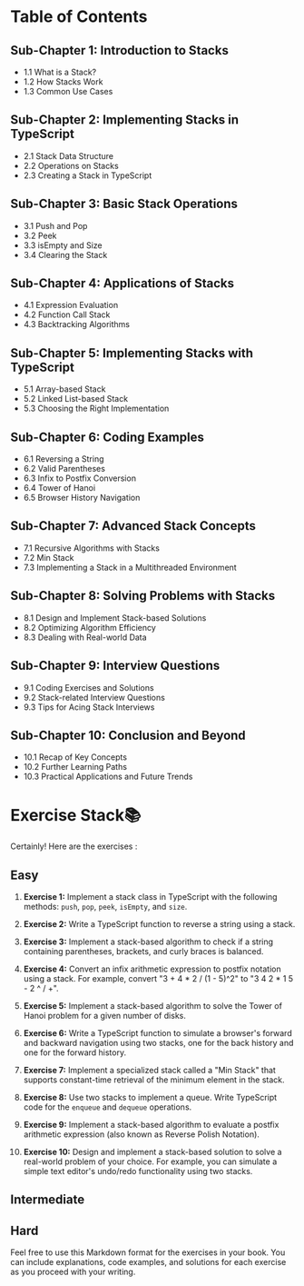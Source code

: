 # Table of Contents

## Sub-Chapter 1: Introduction to Stacks

- 1.1 What is a Stack?
- 1.2 How Stacks Work
- 1.3 Common Use Cases

## Sub-Chapter  2: Implementing Stacks in TypeScript

- 2.1 Stack Data Structure
- 2.2 Operations on Stacks
- 2.3 Creating a Stack in TypeScript

## Sub-Chapter 3: Basic Stack Operations

- 3.1 Push and Pop
- 3.2 Peek
- 3.3 isEmpty and Size
- 3.4 Clearing the Stack

## Sub-Chapter 4: Applications of Stacks

- 4.1 Expression Evaluation
- 4.2 Function Call Stack
- 4.3 Backtracking Algorithms

## Sub-Chapter 5: Implementing Stacks with TypeScript

- 5.1 Array-based Stack
- 5.2 Linked List-based Stack
- 5.3 Choosing the Right Implementation

## Sub-Chapter 6: Coding Examples

- 6.1 Reversing a String
- 6.2 Valid Parentheses
- 6.3 Infix to Postfix Conversion
- 6.4 Tower of Hanoi
- 6.5 Browser History Navigation

## Sub-Chapter 7: Advanced Stack Concepts

- 7.1 Recursive Algorithms with Stacks
- 7.2 Min Stack
- 7.3 Implementing a Stack in a Multithreaded Environment

## Sub-Chapter 8: Solving Problems with Stacks

- 8.1 Design and Implement Stack-based Solutions
- 8.2 Optimizing Algorithm Efficiency
- 8.3 Dealing with Real-world Data

## Sub-Chapter 9: Interview Questions

- 9.1 Coding Exercises and Solutions
- 9.2 Stack-related Interview Questions
- 9.3 Tips for Acing Stack Interviews

## Sub-Chapter 10: Conclusion and Beyond

- 10.1 Recap of Key Concepts
- 10.2 Further Learning Paths
- 10.3 Practical Applications and Future Trends


# Exercise Stack📚

Certainly! Here are the exercises :

## Easy

1. **Exercise 1:** Implement a stack class in TypeScript with the following methods: `push`, `pop`, `peek`, `isEmpty`, and `size`.

2. **Exercise 2:** Write a TypeScript function to reverse a string using a stack.

3. **Exercise 3:** Implement a stack-based algorithm to check if a string containing parentheses, brackets, and curly braces is balanced.

4. **Exercise 4:** Convert an infix arithmetic expression to postfix notation using a stack. For example, convert "3 + 4 * 2 / (1 - 5)^2" to "3 4 2 * 1 5 - 2 ^ / +".

5. **Exercise 5:** Implement a stack-based algorithm to solve the Tower of Hanoi problem for a given number of disks.

6. **Exercise 6:** Write a TypeScript function to simulate a browser's forward and backward navigation using two stacks, one for the back history and one for the forward history.

7. **Exercise 7:** Implement a specialized stack called a "Min Stack" that supports constant-time retrieval of the minimum element in the stack.

8. **Exercise 8:** Use two stacks to implement a queue. Write TypeScript code for the `enqueue` and `dequeue` operations.

9. **Exercise 9:** Implement a stack-based algorithm to evaluate a postfix arithmetic expression (also known as Reverse Polish Notation).

10. **Exercise 10:** Design and implement a stack-based solution to solve a real-world problem of your choice. For example, you can simulate a simple text editor's undo/redo functionality using two stacks.

## Intermediate

## Hard


Feel free to use this Markdown format for the exercises in your book. You can include explanations, code examples, and solutions for each exercise as you proceed with your writing.